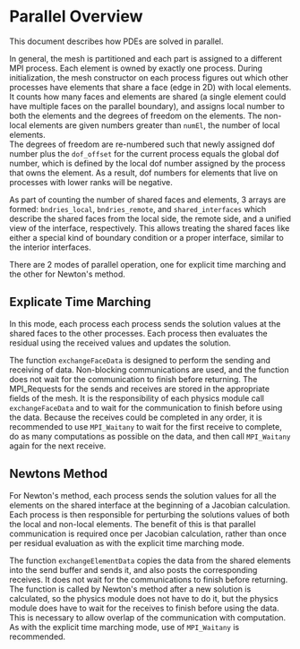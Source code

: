 # Parallel Overview

This document describes how PDEs are solved in parallel.

In general, the mesh is partitioned and each part is assigned to a different
MPI process. Each element is owned by exactly one process.  During 
initialization, the mesh constructor on each process figures out which other
processes have elements that share a face (edge in 2D) with local elements.
It counts how many faces and elements are shared (a single element could have
multiple faces on the parallel boundary), and assigns local number to both the
elements and the degrees of freedom on the elements.  The non-local elements 
are given numbers greater than `numEl`, the number of local elements.  
The degrees of freedom are re-numbered such that newly assigned dof number plus the `dof_offset`
for the current process equals the global dof number, which is defined by
the local dof number assigned by the process that owns the element.  As a 
result, dof numbers for elements that live on processes with lower ranks
will be negative.

As part of counting the number of shared faces and elements, 3 arrays are
formed: `bndries_local`, `bndries_remote`, and `shared_interfaces` which 
describe the shared faces from the local side, the remote side, and a 
unified view of the interface, respectively.  This allows treating the
shared faces like either a special kind of boundary condition or a proper 
interface, similar to the interior interfaces.

There are 2 modes of parallel operation, one for explicit time marching and
the other for Newton's method.

## Explicate Time Marching

In this mode, each process each process sends the solution values at the 
shared faces to the other processes.  Each process then evaluates the residual
using the received values and updates the solution.

The function `exchangeFaceData` is designed to perform the sending and 
receiving of data.  Non-blocking communications are used, and the function
does not wait for the communication to finish before returning.  The 
MPI_Requests for the sends and receives are stored in the appropriate fields
of the mesh.  It is the responsibility of each physics module call 
`exchangeFaceData` and to wait for the communication to finish before using
the data.  Because the receives could be completed in any order, it is 
recommended to use `MPI_Waitany` to wait for the first receive to complete, 
do as many computations as possible on the data, and then call `MPI_Waitany`
again for the next receive.

## Newtons Method

For Newton's method, each process sends the solution values for all the 
elements on the shared interface at the beginning of a Jacobian calculation. 
Each process is then responsible for perturbing the solutions values of both 
the local and non-local elements.  The benefit of this is that parallel 
communication is required once per Jacobian calculation, rather than once 
per residual evaluation as with the explicit time marching mode.

The function `exchangeElementData` copies the data from the shared elements
into the send buffer and sends it, and also posts the corresponding receives.
It does not wait for the communications to finish before returning.  
The function is called by Newton's method after a new solution is calculated,
so the physics module does not have to do it, but the physics module does 
have to wait for the receives to finish before using the data.  This is 
necessary to allow overlap of the communication with computation.  As 
with the explicit time marching mode, use of `MPI_Waitany` is recommended. 
